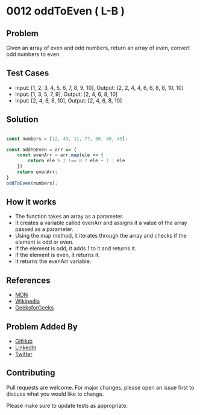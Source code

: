 # 0012 oddToEven ( L-B )

## Problem

Given an array of even and odd numbers, return an array of even, convert odd numbers to even.

## Test Cases

- Input: [1, 2, 3, 4, 5, 6, 7, 8, 9, 10], Output: [2, 2, 4, 4, 6, 6, 8, 8, 10, 10]
- Input: [1, 3, 5, 7, 9], Output: [2, 4, 6, 8, 10]
- Input: [2, 4, 6, 8, 10], Output: [2, 4, 6, 8, 10]

## Solution

```javascript

const numbers = [12, 43, 11, 77, 60, 40, 45];

const oddToEven = arr => {
    const evenArr = arr.map(ele => {
        return ele % 2 !== 0 ? ele + 1 : ele
    })
    return evenArr;
}
oddToEven(numbers);

```

## How it works

- The function takes an array as a parameter.
- It creates a variable called evenArr and assigns it a value of the array passed as a parameter.
- Using the map method, it iterates through the array and checks if the element is odd or even.
- If the element is odd, it adds 1 to it and returns it.
- If the element is even, it returns it.
- It returns the evenArr variable.

## References

- [MDN](https://developer.mozilla.org/en-US/docs/Web/JavaScript/Reference/Global_Objects/Array/map)
- [Wikipedia](https://en.wikipedia.org/wiki/Map_(higher-order_function))
- [GeeksforGeeks](https://www.geeksforgeeks.org/javascript-array-map-method/)

## Problem Added By

- [GitHub](https://www.github.com/devvsakib)
- [LinkedIn](https://www.linkedin.com/in/devvsakib)
- [Twitter](https://twitter.com/devvsakib)

## Contributing

Pull requests are welcome. For major changes, please open an issue first to discuss what you would like to change.

Please make sure to update tests as appropriate.